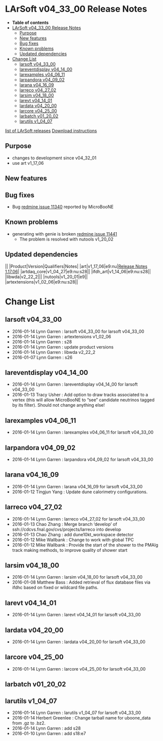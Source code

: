 LArSoft v04_33_00 Release Notes
======================================================================

-   **Table of contents**
-   [LArSoft v04_33_00 Release Notes](#LArSoft-v04_33_00-Release-Notes)
    -   [Purpose](#Purpose)
    -   [New features](#New-features)
    -   [Bug fixes](#Bug-fixes)
    -   [Known problems](#Known-problems)
    -   [Updated dependencies](#Updated-dependencies)
-   [Change List](#Change-List)
    -   [larsoft v04_33_00](#larsoft-v04_33_00)
    -   [lareventdisplay v04_14_00](#lareventdisplay-v04_14_00)
    -   [larexamples v04_06_11](#larexamples-v04_06_11)
    -   [larpandora v04_09_02](#larpandora-v04_09_02)
    -   [larana v04_16_09](#larana-v04_16_09)
    -   [larreco v04_27_02](#larreco-v04_27_02)
    -   [larsim v04_18_00](#larsim-v04_18_00)
    -   [larevt v04_14_01](#larevt-v04_14_01)
    -   [lardata v04_20_00](#lardata-v04_20_00)
    -   [larcore v04_25_00](#larcore-v04_25_00)
    -   [larbatch v01_20_02](#larbatch-v01_20_02)
    -   [larutils v1_04_07](#larutils-v1_04_07)

[list of LArSoft releases](LArSoft_release_list)
[Download instructions](http://scisoft.fnal.gov/scisoft/bundles/larsoft/v04_33_00/larsoft-v04_33_00.html)

Purpose
--------------------

-   changes to development since v04_32_01
-   use art v1_17_06

New features
------------------------------

Bug fixes
------------------------

-   Bug [redmine issue 11340](https://cdcvs.fnal.gov/redmine/issues/11340) reported by MicroBooNE

Known problems
----------------------------------

-   generating with genie is broken [redmine issue 11441](https://cdcvs.fnal.gov/redmine/issues/11441)
    -   The problem is resolved with nutools v1_20_02

Updated dependencies
----------------------------------------------

||
|Product|Version|Qualifiers|Notes|
|art|v1_17_06|e9:nu|[Release Notes 1.17.06](https://cdcvs.fnal.gov/redmine/projects/art/wiki/Release_Notes_11706)|
|artdaq_core|v1_04_27|e9:nu:s28||
|ifdh_art|v1_14_06|e9:nu:s28||
|libwda|v2_22_2|||
|nutools|v1_20_01|e9||
|artextensions|v1_02_06|e9:nu:s28||

Change List
============================

larsoft v04_33_00
------------------------------------------

-   2016-01-14 Lynn Garren : larsoft v04_33_00 for larsoft v04_33_00
-   2016-01-14 Lynn Garren : artextensions v1_02_06
-   2016-01-14 Lynn Garren : s28
-   2016-01-14 Lynn Garren : update product versions
-   2016-01-14 Lynn Garren : libwda v2_22_2
-   2016-01-07 Lynn Garren : s26

lareventdisplay v04_14_00
----------------------------------------------------------

-   2016-01-14 Lynn Garren : lareventdisplay v04_14_00 for larsoft v04_33_00
-   2016-01-13 Tracy Usher : Add option to draw tracks associated to a vertex (this will allow MicroBooNE to “see” candidate neutrinos tagged by its filter). Should not change anything else!

larexamples v04_06_11
--------------------------------------------------

-   2016-01-14 Lynn Garren : larexamples v04_06_11 for larsoft v04_33_00

larpandora v04_09_02
------------------------------------------------

-   2016-01-14 Lynn Garren : larpandora v04_09_02 for larsoft v04_33_00

larana v04_16_09
----------------------------------------

-   2016-01-14 Lynn Garren : larana v04_16_09 for larsoft v04_33_00
-   2016-01-12 Tingjun Yang : Update dune calorimetry configurations.

larreco v04_27_02
------------------------------------------

-   2016-01-14 Lynn Garren : larreco v04_27_02 for larsoft v04_33_00
-   2016-01-13 Chao Zhang : Merge branch ‘develop’ of ssh://cdcvs.fnal.gov/cvs/projects/larreco into develop
-   2016-01-13 Chao Zhang : add dune10kt_workspace detector
-   2016-01-12 Mike Wallbank : Change to work with global TPC
-   2016-01-12 Mike Wallbank : Provide the start of the shower to the PMAlg track making methods, to improve quality of shower start

larsim v04_18_00
----------------------------------------

-   2016-01-14 Lynn Garren : larsim v04_18_00 for larsoft v04_33_00
-   2016-01-08 Matthew Bass : Added retrieval of flux database files via ifdhc based on fixed or wildcard file paths.

larevt v04_14_01
----------------------------------------

-   2016-01-14 Lynn Garren : larevt v04_14_01 for larsoft v04_33_00

lardata v04_20_00
------------------------------------------

-   2016-01-14 Lynn Garren : lardata v04_20_00 for larsoft v04_33_00

larcore v04_25_00
------------------------------------------

-   2016-01-14 Lynn Garren : larcore v04_25_00 for larsoft v04_33_00

larbatch v01_20_02
--------------------------------------------

larutils v1_04_07
------------------------------------------

-   2016-01-14 Lynn Garren : larutils v1_04_07 for larsoft v04_33_00
-   2016-01-14 Herbert Greenlee : Change tarball name for uboone_data from .gz to .bz2.
-   2016-01-14 Lynn Garren : add s28
-   2016-01-10 Lynn Garren : add s18:e7
